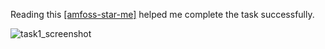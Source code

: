 Reading this <a href="https://github.com/amfoss/star-me">[amfoss-star-me]</a> helped me complete the task successfully.

![task1_screenshot](https://user-images.githubusercontent.com/73272906/96838043-f3881900-1464-11eb-9f70-ac0e0d4172f7.PNG)

